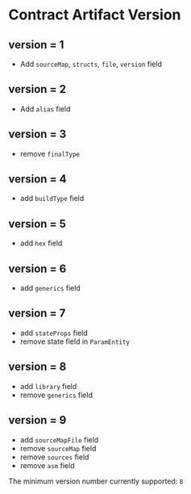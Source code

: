 # Contract Artifact Version 


## version = 1

* Add `sourceMap`, `structs`, `file`, `version` field

## version = 2 

* Add `alias` field

## version = 3

* remove `finalType`

## version = 4

* add  `buildType` field

## version = 5

* add  `hex` field

## version = 6 

* add `generics` field

## version = 7

* add `stateProps` field
* remove state field in `ParamEntity`

## version = 8

* add `library` field
* remove `generics` field

## version = 9


* add `sourceMapFile` field
* remove `sourceMap` field
* remove `sources` field
* remove `asm` field

The minimum version number currently supported: `8`
